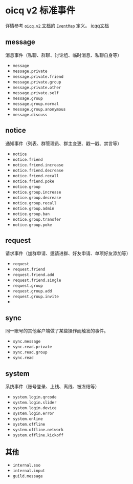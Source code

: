 # oicq v2 标准事件

详情参考 [`oicq v2` 文档](https://oicqjs.github.io/oicq/)的 [`EventMap`](https://oicqjs.github.io/oicq/interfaces/EventMap.html) 定义。
[icqq文档](https://icqq.pages.dev/)

## message

消息事件（私聊、群聊、讨论组、临时消息、私聊自身等）

- `message`
- `message.private`
- `message.private.friend`
- `message.private.group`
- `message.private.other`
- `message.private.self`
- `message.group`
- `message.group.normal`
- `message.group.anonymous`
- `message.discuss`

## notice

通知事件（列表、群管理员、群主变更、戳一戳、禁言等）

- `notice`
- `notice.friend`
- `notice.friend.increase`
- `notice.friend.decrease`
- `notice.friend.recall`
- `notice.friend.poke`
- `notice.group`
- `notice.group.increase`
- `notice.group.decrease`
- `notice.group.recall`
- `notice.group.admin`
- `notice.group.ban`
- `notice.group.transfer`
- `notice.group.poke`

## request

请求事件（加群申请、邀请进群、好友申请、单项好友添加等）

- `request`
- `request.friend`
- `request.friend.add`
- `request.friend.single`
- `request.group`
- `request.group.add`
- `request.group.invite`
-

## sync

同一账号的其他客户端做了某些操作而触发的事件。

- `sync.message`
- `sync.read.private`
- `sync.read.group`
- `sync.read`

## system

系统事件（账号登录、上线、离线、被冻结等）

- `system.login.qrcode`
- `system.login.slider`
- `system.login.device`
- `system.login.error`
- `system.online`
- `system.offline`
- `system.offline.network`
- `system.offline.kickoff`

## 其他

- `internal.sso`
- `internal.input`
- `guild.message`
